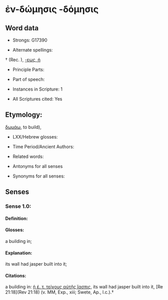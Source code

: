 # ἐν-δώμησις -δόμησις

<!-- Status: S2=NeedsEdits -->
<!-- Lexica used for edits:   -->

## Word data

* Strongs: G17390

* Alternate spellings:

†  (Rec. ), [-εως, ἡ]() 

* Principle Parts: 


* Part of speech: 


* Instances in Scripture: 1

* All Scriptures cited: Yes

## Etymology: 

[δωμάω](), to build), 

* LXX/Hebrew glosses: 


* Time Period/Ancient Authors: 


* Related words: 

* Antonyms for all senses

* Synonyms for all senses: 


## Senses 


### Sense  1.0: 

#### Definition: 

#### Glosses: 

a build­ing in; 

#### Explanation: 

its wall had jasper built into it; 

#### Citations: 

a build­ing in: [ἡ ἐ. τ. τείχους αὐτῆς ἴασπις](), its wall had jasper built into it, [Re 21:18](Rev 21:18) (v. MM, Exp., xiii; Swete, Ap., l.c.).†
